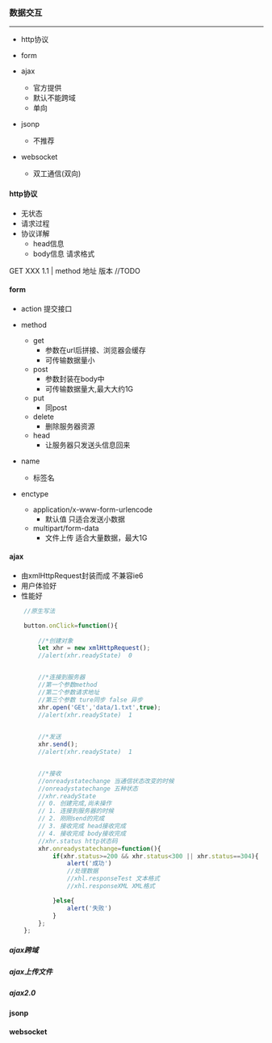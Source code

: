 ### 数据交互
---
- http协议
- form
- ajax

    - 官方提供
    - 默认不能跨域
    - 单向
- jsonp
    
    - 不推荐
- websocket

    - 双工通信(双向)

#### http协议
- 无状态
- 请求过程
- 协议详解
    - head信息
    - body信息
    请求格式

GET XXX 1.1 | method 地址 版本
//TODO
#### form
- action 提交接口
- method 
    
    - get
       -  参数在url后拼接、浏览器会缓存
       -  可传输数据量小
    - post
       -  参数封装在body中
       -  可传输数据量大,最大大约1G
    - put
       -  同post
    - delete
       - 删除服务器资源
    - head 
       - 让服务器只发送头信息回来
- name 
    - 标签名
- enctype

    - application/x-www-form-urlencode
        - 默认值 只适合发送小数据
    - multipart/form-data
        - 文件上传 适合大量数据，最大1G
#### ajax
- 由xmlHttpRequest封装而成 不兼容ie6
- 用户体验好
- 性能好

```JavaScript
    //原生写法

    button.onClick=function(){
        
        //*创建对象
        let xhr = new xmlHttpRequest();
        //alert(xhr.readyState)  0


        //*连接到服务器    
        //第一个参数method
        //第二个参数请求地址
        //第三个参数 ture同步 false 异步
        xhr.open('GEt','data/1.txt',true);
        //alert(xhr.readyState)  1
            

        //*发送
        xhr.send();
        //alert(xhr.readyState)  1


        //*接收
        //onreadystatechange 当通信状态改变的时候
        //onreadystatechange 五种状态
        //xhr.readyState
        // 0. 创建完成,尚未操作
        // 1. 连接到服务器的时候
        // 2. 刚刚send的完成
        // 3. 接收完成 head接收完成
        // 4. 接收完成 body接收完成
        //xhr.status http状态码
        xhr.onreadystatechange=function(){
            if(xhr.status>=200 && xhr.status<300 || xhr.status==304){
                alert('成功')
                //处理数据
                //xhl.responseTest 文本格式
                //xhl.responseXML XML格式

            }else{
                alert('失败')
            }
        };
    };

```
##### ajax跨域

##### ajax上传文件

##### ajax2.0

#### jsonp


#### websocket
